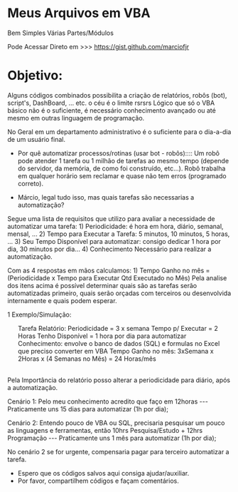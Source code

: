 # Meus Arquivos em VBA 
 Bem Simples Várias Partes/Módulos

Pode Acessar Direto em >>> 
https://gist.github.com/marciofjr

# Objetivo:
  Alguns códigos combinados possibilita a criação de relatórios, robôs (bot), script's,
  DashBoard, ... etc. o céu é o limite rsrsrs
  Lógico que só o VBA básico não é o suficiente,
  é necessário conhecimento avançado ou até mesmo em outras linguagem de programação.


No Geral em um departamento administrativo é o suficiente para o dia-a-dia de um usuário final.


- Por quê automatizar processos/rotinas (usar bot - robôs)::::
    Um robô pode atender 1 tarefa ou 1 milhão de tarefas ao mesmo tempo 
    (depende do servidor, da memória, de como foi construído, etc…).
    Robô trabalha em qualquer horário sem reclamar e quase não tem erros (programado correto).


- Márcio, legal tudo isso, mas quais tarefas são necessarias a automatização?
 
Segue uma lista de requisitos que utilizo para avaliar a necessidade de automatizar uma tarefa:
    1) Periodicidade: é hora em hora, diário, semanal, mensal, ...
    2) Tempo para Executar a Tarefa: 5 minutos, 10 minutos, 5 horas, ... 
    3) Seu Tempo Disponível para automatizar: consigo dedicar 1 hora por dia, 30 minutos por dia...
    4) Conhecimento Necessário para realizar a automatização.
    
Com as 4 respostas em mãos calculamos:
    1) Tempo Ganho no mês = (Periodicidade x Tempo para Executar <X> Qtd Executado no Mês)
    Pela analise dos itens acima é possível determinar quais são as tarefas serão automatizadas primeiro,
      quais serão orçadas com terceiros ou desenvolvida internamente e quais podem esperar.

1 Exemplo/Simulação:
<ul> Tarefa Relatório: 
        Periodicidade = 3 x semana
        Tempo p/ Executar = 2 Horas
        Tenho Disponível = 1 hora por dia para automatizar
        Conhecimento: envolve o banco de dados (SQL) e formulas no Excel que preciso converter em VBA
     Tempo Ganho no mês: 3xSemana x 2Horas x (4 Semanas no Mês) = 24 Horas/mês
    </ul></br>
   Pela Importância do relatório posso alterar a periodicidade para diário, após a automatização.

   Cenário 1:
        Pelo meu conhecimento acredito que faço em 12horas --- Praticamente uns 15 dias para automatizar (1h por dia);
 
   Cenário 2:
        Entendo pouco de VBA ou SQL, precisaria pesquisar um pouco as linguagens e ferramentas, 
        então 10hrs Pesquisa/Estudo + 12hrs Programação --- Praticamente uns 1 mês para automatizar (1h por dia);

   No cenário 2 se for urgente, compensaria pagar para terceiro automatizar a tarefa. 


-  Espero que os códigos salvos aqui consiga ajudar/auxiliar.
-  Por favor, compartilhem códigos e façam comentários.
